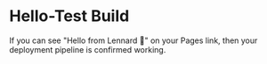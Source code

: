 # Hello-Test Build
If you can see "Hello from Lennard 👋" on your Pages link, 
then your deployment pipeline is confirmed working.
